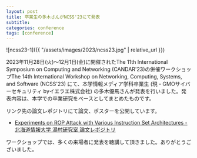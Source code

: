 ```yaml
---
layout: post
title: 卒業生の多木さんがNCSS'23にて発表
subtitle: 
categories: conference
tags: [conference]
---
```

![ncss23-1]({{ "/assets/images/2023/ncss23.jpg" | relative_url }})

2023年11月28日(火)〜12月1日(金)に開催されたThe 11th International Symposium on Computing and Networking (CANDAR'23)の併催ワークショップThe 14th International Workshop on Networking, Computing, Systems, and Software (NCSS'23) にて、本学情報メディア学科卒業生 (現・GMOサイバーセキュリティ byイエラエ株式会社) の多木優馬さんが発表を行いました。発表内容は、本学での卒業研究をベースとしてまとめたものです。

リンク先の論文レポジトリにて論文、ポスターを公開しています。

- [Experiments on ROP Attack with Various Instruction Set Architectures - 北海道情報大学 湯村研究室 論文レポジトリ](https://dl.yumulab.org/papers/42)

ワークショップでは、多くの来場者に発表を聴講して頂きました。ありがとうございました。
